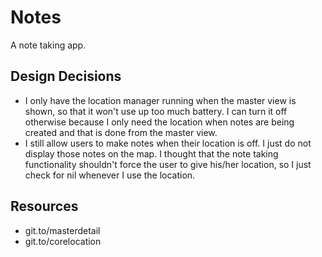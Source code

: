 Notes
=====
A note taking app.

Design Decisions
----------------
* I only have the location manager running when the master view is shown, so that it won't use up too much battery. I can turn it off otherwise because I only need the location when notes are being created and that is done from the master view.
* I still allow users to make notes when their location is off. I just do not display those notes on the map. I thought that the note taking functionality shouldn't force the user to give his/her location, so I just check for nil whenever I use the location.

Resources
---------
* git.to/masterdetail
* git.to/corelocation
